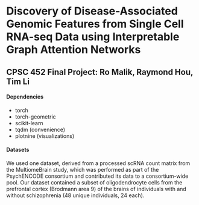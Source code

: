 # Discovery of Disease-Associated Genomic Features from Single Cell RNA-seq Data using Interpretable Graph Attention Networks
## CPSC 452 Final Project: Ro Malik, Raymond Hou, Tim Li

#### Dependencies
- torch
- torch-geometric
- scikit-learn
- tqdm (convenience)
- plotnine (visualizations)


#### Datasets
We used one dataset, derived from a processed scRNA count matrix from the MultiomeBrain study, which was performed as part of the PsychENCODE consortium and contributed its data to a consortium-wide pool.
Our dataset contained a subset of oligodendrocyte cells from the prefrontal cortex (Brodmann area 9) of the brains of individuals with and without schizophrenia (48 unique individuals, 24 each).

